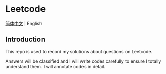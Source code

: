 
# Leetcode

[简体中文](README.md) | English

## Introduction

This repo is used to record my solutions about questions on Leetcode.

Answers will be classified and I will write codes carefully to ensure I totally understand them. I will annotate codes in detail.





